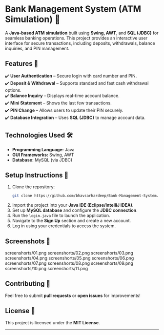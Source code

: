# **Bank Management System (ATM Simulation) 🏦**  

A **Java-based ATM simulation** built using **Swing, AWT**, and **SQL (JDBC)** for seamless banking operations. This project provides an interactive user interface for secure transactions, including deposits, withdrawals, balance inquiries, and PIN management.  

## **Features 🚀**  
✔️ **User Authentication** – Secure login with card number and PIN.  
✔️ **Deposit & Withdrawal** – Supports standard and fast cash withdrawal options.  
✔️ **Balance Inquiry** – Displays real-time account balance.  
✔️ **Mini Statement** – Shows the last few transactions.  
✔️ **PIN Change** – Allows users to update their PIN securely.  
✔️ **Database Integration** – Uses **SQL (JDBC)** to manage account data.  

## **Technologies Used 🛠️**  
- **Programming Language:** Java  
- **GUI Frameworks:** Swing, AWT  
- **Database:** MySQL (via JDBC)  

## **Setup Instructions 🔧**  
1. Clone the repository:  
   ```bash
   git clone https://github.com/bhavsarhardeep/Bank-Management-System.git
   ```  
2. Import the project into your **Java IDE (Eclipse/IntelliJ IDEA)**.  
3. Set up **MySQL database** and configure the **JDBC connection**.  
4. Run the `login.java` file to launch the application.  
5. Navigate to the **Sign Up** section and create a new account.  
6. Log in using your credentials to access the system.   

## **Screenshots 📸**  
screenshorts/01.png
screenshorts/02.png
screenshorts/03.png
screenshorts/04.png
screenshorts/05.png
screenshorts/06.png
screenshorts/07.png
screenshorts/08.png
screenshorts/09.png
screenshorts/10.png
screenshorts/11.png

## **Contributing 🤝**  
Feel free to submit **pull requests** or **open issues** for improvements!  

## **License 📜**  
This project is licensed under the **MIT License**.  

---
